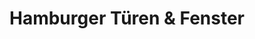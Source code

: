 ---
title: "Hamburger Türen & Fenster"
url: /karlsruhe/hamburger-tueren-und-fenster/
shop: Türen
---